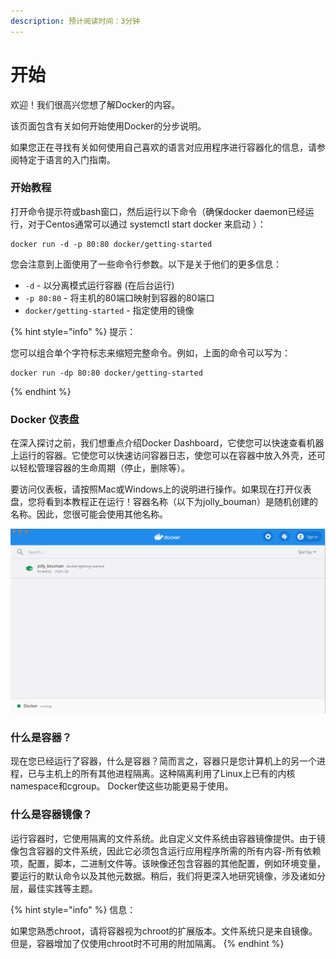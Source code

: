 ```yaml
---
description: 预计阅读时间：3分钟
---
```


# 开始

欢迎！我们很高兴您想了解Docker的内容。

该页面包含有关如何开始使用Docker的分步说明。

如果您正在寻找有关如何使用自己喜欢的语言对应用程序进行容器化的信息，请参阅特定于语言的入门指南。

### 开始教程 <a id="start-the-tutorial"></a>

打开命令提示符或bash窗口，然后运行以下命令（确保docker daemon已经运行，对于Centos通常可以通过 systemctl start docker 来启动 ）：

```text
docker run -d -p 80:80 docker/getting-started
```

您会注意到上面使用了一些命令行参数。以下是关于他们的更多信息：

* `-d` - 以分离模式运行容器 \(在后台运行\)
* `-p 80:80` - 将主机的80端口映射到容器的80端口
* `docker/getting-started` - 指定使用的镜像

{% hint style="info" %}
提示：

您可以组合单个字符标志来缩短完整命令。例如，上面的命令可以写为：

```
docker run -dp 80:80 docker/getting-started
```
{% endhint %}

### Docker 仪表盘 <a id="the-docker-dashboard"></a>

在深入探讨之前，我们想重点介绍Docker Dashboard，它使您可以快速查看机器上运行的容器。它使您可以快速访问容器日志，使您可以在容器中放入外壳，还可以轻松管理容器的生命周期（停止，删除等）。

要访问仪表板，请按照Mac或Windows上的说明进行操作。如果现在打开仪表盘，您将看到本教程正在运行！容器名称（以下为jolly\_bouman）是随机创建的名称。因此，您很可能会使用其他名称。

![](../../.gitbook/assets/image%20%281%29.png)

### 什么是容器？

现在您已经运行了容器，什么是容器？简而言之，容器只是您计算机上的另一个进程，已与主机上的所有其他进程隔离。这种隔离利用了Linux上已有的内核namespace和cgroup。 Docker使这些功能更易于使用。

### 什么是容器镜像？

运行容器时，它使用隔离的文件系统。此自定义文件系统由容器镜像提供。由于镜像包含容器的文件系统，因此它必须包含运行应用程序所需的所有内容-所有依赖项，配置，脚本，二进制文件等。该映像还包含容器的其他配置，例如环境变量，要运行的默认命令以及其他元数据。稍后，我们将更深入地研究镜像，涉及诸如分层，最佳实践等主题。

{% hint style="info" %}
信息：

如果您熟悉chroot，请将容器视为chroot的扩展版本。文件系统只是来自镜像。但是，容器增加了仅使用chroot时不可用的附加隔离。
{% endhint %}



